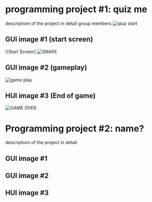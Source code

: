 # programming project #1: quiz me
descriptiom of the project in detail
group members ![qiuz start]()

## GUI image #1 (start screen)

![Start Screen] ![SNAKE](https://user-images.githubusercontent.com/101122303/160923828-c9264bb0-e39b-4501-9aa9-c648c66a8d34.png)


## GUI image #2 (gameplay)

![game play](https://user-images.githubusercontent.com/101122303/160849880-49d36da9-556d-49e4-9491-6e77c0bdcac5.png)

## HUI image #3 (End of game)
![GAME OVER](https://user-images.githubusercontent.com/101122303/160849986-c90c6612-08b1-4b12-ab7f-775666a80ecb.png)


# Programming project #2: name?
descriptiom of the project in detail
## GUI image #1
## GUI image #2
## HUI image #3

